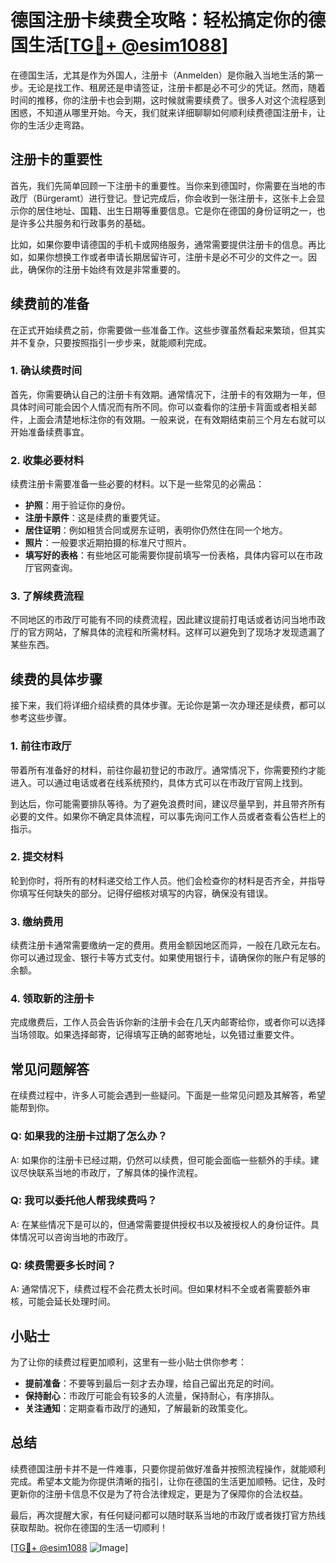 # 德国注册卡续费全攻略：轻松搞定你的德国生活[[TG💪+ @esim1088](https://t.me/s/esim1088)]

在德国生活，尤其是作为外国人，注册卡（Anmelden）是你融入当地生活的第一步。无论是找工作、租房还是申请签证，注册卡都是必不可少的凭证。然而，随着时间的推移，你的注册卡也会到期，这时候就需要续费了。很多人对这个流程感到困惑，不知道从哪里开始。今天，我们就来详细聊聊如何顺利续费德国注册卡，让你的生活少走弯路。

## 注册卡的重要性

首先，我们先简单回顾一下注册卡的重要性。当你来到德国时，你需要在当地的市政厅（Bürgeramt）进行登记。登记完成后，你会收到一张注册卡，这张卡上会显示你的居住地址、国籍、出生日期等重要信息。它是你在德国的身份证明之一，也是许多公共服务和行政事务的基础。

比如，如果你要申请德国的手机卡或网络服务，通常需要提供注册卡的信息。再比如，如果你想换工作或者申请长期居留许可，注册卡是必不可少的文件之一。因此，确保你的注册卡始终有效是非常重要的。

## 续费前的准备

在正式开始续费之前，你需要做一些准备工作。这些步骤虽然看起来繁琐，但其实并不复杂，只要按照指引一步步来，就能顺利完成。

### 1. 确认续费时间

首先，你需要确认自己的注册卡有效期。通常情况下，注册卡的有效期为一年，但具体时间可能会因个人情况而有所不同。你可以查看你的注册卡背面或者相关邮件，上面会清楚地标注你的有效期。一般来说，在有效期结束前三个月左右就可以开始准备续费事宜。

### 2. 收集必要材料

续费注册卡需要准备一些必要的材料。以下是一些常见的必需品：

- **护照**：用于验证你的身份。
- **注册卡原件**：这是续费的重要凭证。
- **居住证明**：例如租赁合同或房东证明，表明你仍然住在同一个地方。
- **照片**：一般要求近期拍摄的标准尺寸照片。
- **填写好的表格**：有些地区可能需要你提前填写一份表格，具体内容可以在市政厅官网查询。

### 3. 了解续费流程

不同地区的市政厅可能有不同的续费流程，因此建议提前打电话或者访问当地市政厅的官方网站，了解具体的流程和所需材料。这样可以避免到了现场才发现遗漏了某些东西。

## 续费的具体步骤

接下来，我们将详细介绍续费的具体步骤。无论你是第一次办理还是续费，都可以参考这些步骤。

### 1. 前往市政厅

带着所有准备好的材料，前往你最初登记的市政厅。通常情况下，你需要预约才能进入。可以通过电话或者在线系统预约，具体方式可以在市政厅官网上找到。

到达后，你可能需要排队等待。为了避免浪费时间，建议尽量早到，并且带齐所有必要的文件。如果你不确定具体流程，可以事先询问工作人员或者查看公告栏上的指示。

### 2. 提交材料

轮到你时，将所有的材料递交给工作人员。他们会检查你的材料是否齐全，并指导你填写任何缺失的部分。记得仔细核对填写的内容，确保没有错误。

### 3. 缴纳费用

续费注册卡通常需要缴纳一定的费用。费用金额因地区而异，一般在几欧元左右。你可以通过现金、银行卡等方式支付。如果使用银行卡，请确保你的账户有足够的余额。

### 4. 领取新的注册卡

完成缴费后，工作人员会告诉你新的注册卡会在几天内邮寄给你，或者你可以选择当场领取。如果选择邮寄，记得填写正确的邮寄地址，以免错过重要文件。

## 常见问题解答

在续费过程中，许多人可能会遇到一些疑问。下面是一些常见问题及其解答，希望能帮到你。

### Q: 如果我的注册卡过期了怎么办？

A: 如果你的注册卡已经过期，仍然可以续费，但可能会面临一些额外的手续。建议尽快联系当地的市政厅，了解具体的操作流程。

### Q: 我可以委托他人帮我续费吗？

A: 在某些情况下是可以的，但通常需要提供授权书以及被授权人的身份证件。具体情况可以咨询当地的市政厅。

### Q: 续费需要多长时间？

A: 通常情况下，续费过程不会花费太长时间。但如果材料不全或者需要额外审核，可能会延长处理时间。

## 小贴士

为了让你的续费过程更加顺利，这里有一些小贴士供你参考：

- **提前准备**：不要等到最后一刻才去办理，给自己留出充足的时间。
- **保持耐心**：市政厅可能会有较多的人流量，保持耐心，有序排队。
- **关注通知**：定期查看市政厅的通知，了解最新的政策变化。

## 总结

续费德国注册卡并不是一件难事，只要你提前做好准备并按照流程操作，就能顺利完成。希望本文能为你提供清晰的指引，让你在德国的生活更加顺畅。记住，及时更新你的注册卡信息不仅是为了符合法律规定，更是为了保障你的合法权益。

最后，再次提醒大家，有任何疑问都可以随时联系当地的市政厅或者拨打官方热线获取帮助。祝你在德国的生活一切顺利！

[[TG💪+ @esim1088](https://t.me/s/esim1088) ![Image](https://i.postimg.cc/4NQfJmqS/Snipaste-2025-05-13-00-14-12.png)]